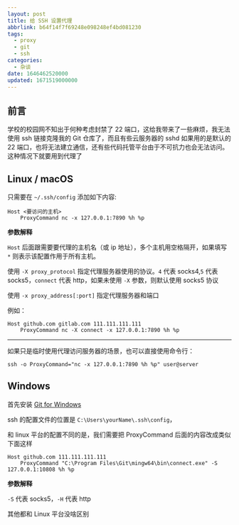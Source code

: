 ```yaml
---
layout: post
title: 给 SSH 设置代理
abbrlink: b64f14f7f69248e098248ef4bd081230
tags:
  - proxy
  - git
  - ssh
categories:
  - 杂谈
date: 1646462520000
updated: 1671519000000
---
```

## 前言

学校的校园网不知出于何种考虑封禁了 22 端口，这给我带来了一些麻烦，我无法使用 ssh 链接克隆我的 Git 仓库了，而且有些云服务器的 sshd 如果用的是默认的 22 端口，也将无法建立通信，还有些代码托管平台由于不可抗力也会无法访问。这种情况下就要用到代理了

## Linux / macOS

只需要在 `~/.ssh/config` 添加如下内容:

```config
Host <要访问的主机>
    ProxyCommand nc -x 127.0.0.1:7890 %h %p
```

**参数解释**

`Host` 后面跟需要要代理的主机名（或 ip 地址），多个主机用空格隔开，如果填写 `*` 则表示该配置作用于所有主机。

使用 `-X proxy_protocol` 指定代理服务器使用的协议。`4` 代表 socks4,`5` 代表 socks5，`connect` 代表 http，如果未使用 `-X` 参数，则默认使用 socks5 协议

使用 `-x proxy_address[:port]` 指定代理服务器和端口

例如：

```config
Host github.com gitlab.com 111.111.111.111
    ProxyCommand nc -X connect -x 127.0.0.1:7890 %h %p
```

---

如果只是临时使用代理访问服务器的场景，也可以直接使用命令行：

```shell
ssh -o ProxyCommand="nc -x 127.0.0.1:7890 %h %p" user@server
```

## Windows

首先安装 [Git for Windows](https://git-scm.com/download/win)

ssh 的配置文件的位置是 `C:\Users\yourName\.ssh\config`，

和 linux 平台的配置不同的是，我们需要把 ProxyCommand 后面的内容改成类似下面这样

```config
Host github.com 111.111.111.111
    ProxyCommand "C:\Program Files\Git\mingw64\bin\connect.exe" -S 127.0.0.1:10808 %h %p
```

**参数解释**

`-S` 代表 socks5，`-H` 代表 http

其他都和 Linux 平台没啥区别
